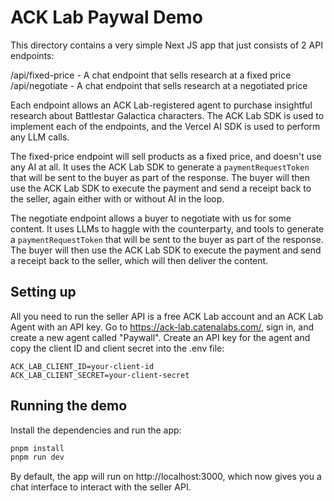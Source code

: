 # ACK Lab Paywal Demo

This directory contains a very simple Next JS app that just consists of 2 API endpoints:

/api/fixed-price - A chat endpoint that sells research at a fixed price
/api/negotiate - A chat endpoint that sells research at a negotiated price

Each endpoint allows an ACK Lab-registered agent to purchase insightful research about Battlestar Galactica characters. The ACK Lab SDK is used to implement each of the endpoints, and the Vercel AI SDK is used to perform any LLM calls.

The fixed-price endpoint will sell products as a fixed price, and doesn't use any AI at all. It uses the ACK Lab SDK to generate a `paymentRequestToken` that will be sent to the buyer as part of the response. The buyer will then use the ACK Lab SDK to execute the payment and send a receipt back to the seller, again either with or without AI in the loop.

The negotiate endpoint allows a buyer to negotiate with us for some content. It uses LLMs to haggle with the counterparty, and tools to generate a `paymentRequestToken` that will be sent to the buyer as part of the response. The buyer will then use the ACK Lab SDK to execute the payment and send a receipt back to the seller, which will then deliver the content.

## Setting up

All you need to run the seller API is a free ACK Lab account and an ACK Lab Agent with an API key. Go to https://ack-lab.catenalabs.com/, sign in, and create a new agent called "Paywall". Create an API key for the agent and copy the client ID and client secret into the .env file:

```
ACK_LAB_CLIENT_ID=your-client-id
ACK_LAB_CLIENT_SECRET=your-client-secret
```

## Running the demo

Install the dependencies and run the app:

```bash
pnpm install
pnpm run dev
```

By default, the app will run on http://localhost:3000, which now gives you a chat interface to interact with the seller API.
